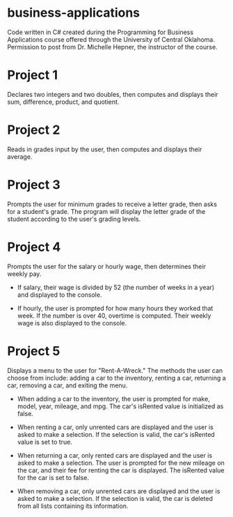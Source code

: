 # business-applications
 Code written in C# created during the Programming for Business Applications course offered through the University of Central Oklahoma. Permission to post from Dr. Michelle Hepner, the instructor of the course.

# Project 1
Declares two integers and two doubles, then computes and displays their sum, difference, product, and quotient.

# Project 2
Reads in grades input by the user, then computes and displays their average.

# Project 3
Prompts the user for minimum grades to receive a letter grade, then asks for a student's grade. The program will display the letter grade of the student according to the user's grading levels.

# Project 4
Prompts the user for the salary or hourly wage, then determines their weekly pay.

- If salary, their wage is divided by 52 (the number of weeks in a year) and displayed to the console.

- If hourly, the user is prompted for how many hours they worked that week. If the number is over 40, overtime is computed. Their weekly wage is also displayed to the console.

# Project 5
Displays a menu to the user for "Rent-A-Wreck." The methods the user can choose from include: adding a car to the inventory, renting a car, returning a car, removing a car, and exiting the menu. 

- When adding a car to the inventory, the user is prompted for make, model, year, mileage, and mpg. The car's isRented value is initialized as false. 

- When renting a car, only unrented cars are displayed and the user is asked to make a selection. If the selection is valid, the car's isRented value is set to true. 

- When returning a car, only rented cars are displayed and the user is asked to make a selection. The user is prompted for the new mileage on the car, and their fee for renting the car is displayed. The isRented value for the car is set to false. 

- When removing a car, only unrented cars are displayed and the user is asked to make a selection. If the selection is valid, the car is deleted from all lists containing its information.
